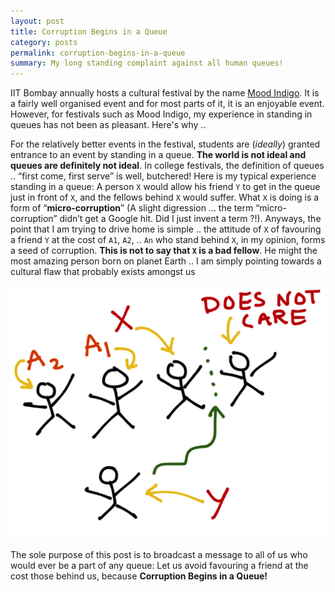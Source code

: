 ```yaml
---
layout: post
title: Corruption Begins in a Queue
category: posts
permalink: corruption-begins-in-a-queue
summary: My long standing complaint against all human queues!
---
```

IIT Bombay annually hosts a cultural festival by the name [Mood Indigo](http://moodi.org). It is a fairly well organised event and for most parts of it, it is an enjoyable event. However, for festivals such as Mood Indigo, my experience in standing in queues has not been as pleasant. Here's why ..

For the relatively better events in the festival, students are (*ideally*) granted entrance to an event by standing in a queue. **The world is not ideal and queues are definitely not ideal**. In college festivals, the definition of queues .. “first come, first serve” is well, butchered! Here is my typical experience standing in a queue: A person `X` would allow his friend `Y` to get in the queue just in front of `X`, and the fellows behind `X` would suffer. What `X` is doing is a form of “**micro-corruption**” (A slight digression … the term “micro-corruption” didn’t get a Google hit. Did I just invent a term ?!). Anyways, the point that I am trying to drive home is simple .. the attitude of `X` of favouring a friend `Y` at the cost of `A1`, `A2`, .. `An` who stand behind `X`, in my opinion, forms a seed of corruption. **This is not to say that `X` is a bad fellow**. He might the most amazing person born on planet Earth .. I am simply pointing towards a cultural flaw that probably exists amongst us

![Queue](/img/corruption-begins-in-a-queue.png)

The sole purpose of this post is to broadcast a message to all of us who would ever be a part of any queue: Let us avoid favouring a friend at the cost those behind us, because **Corruption Begins in a Queue!**
